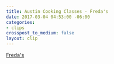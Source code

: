 ```yaml
---
title: Austin Cooking Classes - Freda's
date: 2017-03-04 04:53:00 -06:00
categories:
- clips
crosspost_to_medium: false
layout: clip
---
```


[Freda's](http://ift.tt/2mQWGbe)